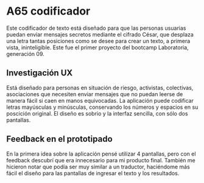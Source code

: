 # A65 codificador

Este codificador de texto está diseñado para que las personas usuarias puedan enviar mensajes secretos mediante el cifrado César, que desplaza una letra tantas posiciones como se desee para crear un texto, a primera vista, ininteligible.
Este fue el primer proyecto del bootcamp Laboratoria, generación 09.

## Investigación UX

Está diseñado para personas en situación de riesgo, activistas, colectivas, asociaciones que necesiten enviar mensajes que no puedan leerse de manera fácil si caen en manos equivocadas. La aplicación puede codificar letras mayúsculas y minúsculas, conservando los números y espacios en su poscición original. El diseño es sobrio y la interfaz sencilla, con sólo dos pantallas.

## Feedback en el prototipado

En la primera idea sobre la aplicación pensé utilizar 4 pantallas, pero con el feedback descubrí que era innecesario para mi producto final. También me hicieron notar que podía ser muy similar a un traductor, haciéndome  más fácil el diseño para las pantallas de ingresar el texto y los resultados.
